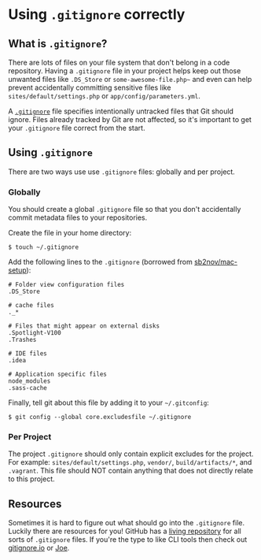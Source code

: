 # Using `.gitignore` correctly

## What is `.gitignore`?

There are lots of files on your file system that don't belong in a code repository. Having a `.gitignore` file in your project helps keep out those unwanted files like `.DS_Store` or `some-awesome-file.php~` and even can help prevent accidentally committing sensitive files like `sites/default/settings.php` or `app/config/parameters.yml`.

A [`.gitignore`](https://git-scm.com/docs/gitignore) file specifies intentionally untracked files that Git should ignore. Files already tracked by Git are not affected, so it's important to get your `.gitignore` file correct from the start.

## Using `.gitignore`

There are two ways use use `.gitignore` files: globally and per project.

### Globally

You should create a global `.gitignore` file so that you don't accidentally commit metadata files to your repositories.

Create the file in your home directory:

```
$ touch ~/.gitignore
```

Add the following lines to the `.gitignore` (borrowed from [sb2nov/mac-setup](https://github.com/sb2nov/mac-setup/blob/master/Git/gitignore.md)):

```
# Folder view configuration files
.DS_Store

# cache files
._*

# Files that might appear on external disks
.Spotlight-V100
.Trashes

# IDE files
.idea

# Application specific files
node_modules
.sass-cache
```

Finally, tell git about this file by adding it to your `~/.gitconfig`:

```
$ git config --global core.excludesfile ~/.gitignore
```

### Per Project

The project `.gitignore` should only contain explicit excludes for the project. For example: `sites/default/settings.php`, `vendor/`, `build/artifacts/*`, and `.vagrant`. This file should NOT contain anything that does not directly relate to this project.

## Resources

Sometimes it is hard to figure out what should go into the `.gitignore` file. Luckily there are resources for you! GitHub has a [living repository](https://github.com/github/gitignore) for all sorts of `.gitignore` files. If you're the type to like CLI tools then check out [gitignore.io](https://www.gitignore.io/docs) or [Joe](http://karan.goel.io/joe/).
